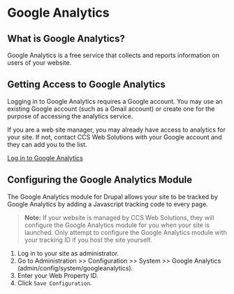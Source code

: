 # Google Analytics

## What is Google Analytics?

Google Analytics is a free service that collects and reports information on users of your website.

## Getting Access to Google Analytics

Logging in to Google Analytics requires a Google account. You may use an existing Google account \(such as a Gmail account\) or create one for the purpose of accessing the analytics service.

If you are a web site manager, you may already have access to analytics for your site. If not, contact CCS Web Solutions with your Google account and they can add you to the list.

[Log in to Google Analytics](https://www.google.ca/analytics/)

## Configuring the Google Analytics Module

The Google Analytics module for Drupal allows your site to be tracked by Google Analytics by adding a Javascript tracking code to every page.

> **Note:** If your website is managed by CCS Web Solutions, they will configure the Google Analytics module for you when your site is launched. Only attempt to configure the Google Analytics module with your tracking ID if you host the site yourself.

1. Log in to your site as administrator.
2. Go to Administration &gt;&gt; Configuration &gt;&gt; System &gt;&gt; Google Analytics \(admin/config/system/googleanalytics\).
3. Enter your Web Property ID.
4. Click `Save Configuration`.

